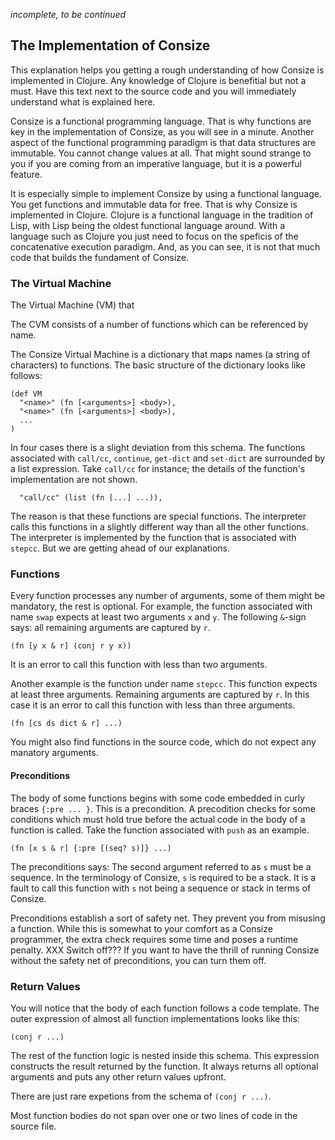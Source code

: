 _incomplete, to be continued_

## The Implementation of Consize

This explanation helps you getting a rough understanding of how Consize is implemented in Clojure. Any knowledge of Clojure is benefitial but not a must. Have this text next to the source code and you will immediately understand what is explained here.

Consize is a functional programming language. That is why functions are key in the implementation of Consize, as you will see in a minute. Another aspect of the functional programming paradigm is that data structures are immutable. You cannot change values at all. That might sound strange to you if you are coming from an imperative language, but it is a powerful feature.

It is especially simple to implement Consize by using a functional language. You get functions and immutable data for free. That is why Consize is implemented in Clojure. Clojure is a functional language in the tradition of Lisp, with Lisp being the oldest functional language around. With a language such as Clojure you just need to focus on the speficis of the concatenative execution paradigm. And, as you can see, it is not that much code that builds the fundament of Consize. 

### The Virtual Machine

The Virtual Machine (VM) that 


The CVM consists of a number of functions which can be referenced by name. 

The Consize Virtual Machine is a dictionary that maps names (a string of characters) to functions. The basic structure of the dictionary looks like follows:

    (def VM
      "<name>" (fn [<arguments>] <body>),
      "<name>" (fn [<arguments>] <body>),
      ...
    )

In four cases there is a slight deviation from this schema. The functions associated with `call/cc`, `continue`, `get-dict` and `set-dict` are surrounded by a list expression. Take `call/cc` for instance; the details of the function's implementation are not shown.

      "call/cc" (list (fn [...] ...)),

The reason is that these functions are special functions. The interpreter calls this functions in a slightly different way than all the other functions. The interpreter is implemented by the function that is associated with `stepcc`. But we are getting ahead of our explanations.

### Functions

Every function processes any number of arguments, some of them might be mandatory, the rest is optional. For example, the function associated with name `swap` expects at least two arguments `x` and `y`. The following `&`-sign says: all remaining arguments are captured by `r`. 

    (fn [y x & r] (conj r y x))

It is an error to call this function with less than two arguments.

Another example is the function under name `stepcc`. This function expects at least three arguments. Remaining arguments are captured by `r`. In this case it is an error to call this function with less than three arguments.

    (fn [cs ds dict & r] ...)

You might also find functions in the source code, which do not expect any manatory arguments.

#### Preconditions

The body of some functions begins with some code embedded in curly braces `{:pre ... }`. This is a precondition. A precodition checks for some conditions which must hold true before the actual code in the body of a function is called. Take the function associated with `push` as an example.

    (fn [x s & r] {:pre [(seq? s)]} ...)

The preconditions says: The second argument referred to as `s` must be a sequence. In the terminology of Consize, `s` is required to be a stack. It is a fault to call this function with `s` not being a sequence or stack in terms of Consize.

Preconditions establish a sort of safety net. They prevent you from misusing a function. While this is somewhat to your comfort as a Consize programmer, the extra check requires some time and poses a runtime penalty. XXX Switch off??? If you want to have the thrill of running Consize without the safety net of preconditions, you can turn them off.

### Return Values

You will notice that the body of each function follows a code template. The outer expression of almost all function implementations looks like this:

    (conj r ...)

The rest of the function logic is nested inside this schema. This expression constructs the result returned by the function. It always returns all optional arguments and puts any other return values upfront.

There are just rare expetions from the schema of `(conj r ...)`. 




Most function bodies do not span over one or two lines of code in the source file. 




